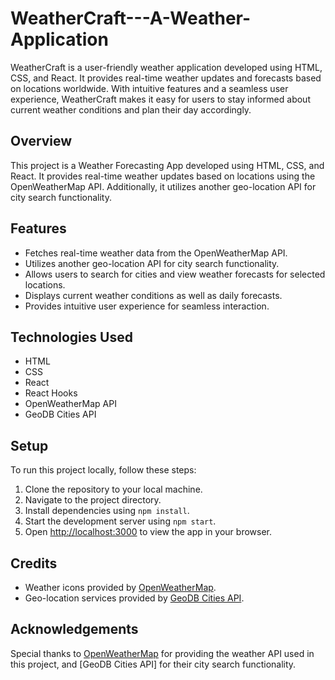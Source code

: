 # WeatherCraft---A-Weather-Application
WeatherCraft is a user-friendly weather application developed using HTML, CSS, and React. It provides real-time weather updates and forecasts based on locations worldwide. With intuitive features and a seamless user experience, WeatherCraft makes it easy for users to stay informed about current weather conditions and plan their day accordingly.

## Overview
This project is a Weather Forecasting App developed using HTML, CSS, and React. It provides real-time weather updates based on locations using the OpenWeatherMap API. Additionally, it utilizes another geo-location API for city search functionality.

## Features
- Fetches real-time weather data from the OpenWeatherMap API.
- Utilizes another geo-location API for city search functionality.
- Allows users to search for cities and view weather forecasts for selected locations.
- Displays current weather conditions as well as daily forecasts.
- Provides intuitive user experience for seamless interaction.

## Technologies Used
- HTML
- CSS
- React
- React Hooks
- OpenWeatherMap API
- GeoDB Cities API

## Setup
To run this project locally, follow these steps:
1. Clone the repository to your local machine.
2. Navigate to the project directory.
3. Install dependencies using `npm install`.
4. Start the development server using `npm start`.
5. Open [http://localhost:3000](http://localhost:3000) to view the app in your browser.

## Credits
- Weather icons provided by [OpenWeatherMap](https://openweathermap.org/weather-conditions).
- Geo-location services provided by [GeoDB Cities API](https://wft-geo-db.p.rapidapi.com/).


## Acknowledgements
Special thanks to [OpenWeatherMap](https://openweathermap.org/) for providing the weather API used in this project, and [GeoDB Cities API] for their city search functionality.

